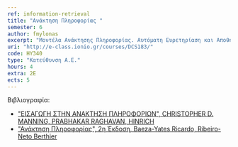 ```yaml
---
ref: information-retrieval
title: "Ανάκτηση Πληροφορίας "
semester: 6
author: fmylonas
excerpt: "Μοντέλα Ανάκτησης Πληροφορίας. Αυτόματη Ευρετηρίαση και Αποθήκευση Πληροφορίας. Ανάκτηση Κειμένου. Τεχνικές και μέθοδοι αναπαράστασης κειμένων. Χρήση και βελτίωση αναπαραστάσεων κειμένων μέσω της ταξινόμησης λέξεων-κλειδιών και προσδιορισμού της βαρύτητάς τους. O αλγόριθμος PageRank του google. Ακρίβεια και ανάκληση (Precision and Recall) ως μέθοδοι αξιολόγησης μηχανών αναζήτησης. Pat trees, signature files και inverted file indices ως αλγόριθμοι μηχανών αναζήτησης στο Διαδίκτυο. Ταξινόμηση και ομαδοποίηση εγγράφων (με αναφορές σε βασικές τεχνικές αναγνώρισης προτύπων) – Η τεχνική του Clustering. Ανάκτηση Πολυμεσικών Εγγράφων. Προηγμένες Τεχνικές: Πολυγλωσσική ανάκτηση πληροφορίας. Aνάκτηση Πληροφορίας στο Διαδίκτυο. Αποτίμηση συστημάτων ανάκτησης πληροφορίας. Μελέτες Περιπτώσεων."
uri: "http://e-class.ionio.gr/courses/DCS183/"
code: ΗΥ340
type: "Κατεύθυνση Α.Ε."
hours: 4
extra: 2Ε
ects: 5
---
```



Βιβλιογραφία: 
  - ["ΕΙΣΑΓΩΓΗ ΣΤΗΝ ΑΝΑΚΤΗΣΗ ΠΛΗΡΟΦΟΡΙΩΝ", CHRISTOPHER D. MANNING, PRABHAKAR RAGHAVAN, HINRICH](https://service.eudoxus.gr/search/#a/id:12532681/0)
  - ["Ανάκτηση Πληροφορίας", 2η Έκδοση, Baeza-Yates Ricardo, Ribeiro-Neto Berthier](https://service.eudoxus.gr/search/#a/id:41954965/0)
